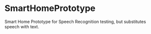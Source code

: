 # SmartHomePrototype
Smart Home Prototype for Speech Recognition testing, but substitutes speech with text.
